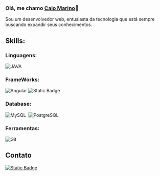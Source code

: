   ### Olá, me chamo [Caio Marino](https://www.linkedin.com/in/caiomarino)👋 
  
  Sou um desenvolvedor web, entusiasta da tecnologia que está sempre buscando expandir seus conhecimentos.

  ## Skills:

  ### Linguagens:

  ![JAVA](https://img.shields.io/badge/JAVA-icon?style=for-the-badge&logoColor=%23F44336&logoSize=auto&color=red)&nbsp;

  ### FrameWorks:

  ![Angular](https://img.shields.io/badge/ANGULAR-icon?style=for-the-badge&logo=angular&logoColor=%230F0F11&logoSize=auto&color=white)
  ![Static Badge](https://img.shields.io/badge/Spring-icon?style=for-the-badge&logo=spring&logoColor=white&color=green)

  ### Database:

  ![MySQL](https://img.shields.io/badge/MySQL-005C84?style=for-the-badge&logo=mysql&logoColor=white)&nbsp;
  ![PostgreSQL](https://img.shields.io/badge/PostgreSQL-316192?style=for-the-badge&logo=postgresql&logoColor=white)&nbsp;

  ### Ferramentas:

  ![Git](https://img.shields.io/badge/GIT-E44C30?style=for-the-badge&logo=git&logoColor=white)&nbsp;

  ## Contato

  [![Static Badge](https://img.shields.io/badge/Linkedin-icon?style=for-the-badge&logo=linkedin&logoColor=%230F0F11&logoSize=auto&color=blue)](https://www.linkedin.com/in/caiomarino)
